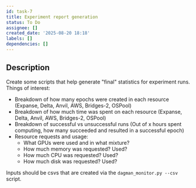 ```yaml
---
id: task-7
title: Experiment report generation
status: To Do
assignee: []
created_date: '2025-08-20 18:18'
labels: []
dependencies: []
---
```


## Description
Create some scripts that help generate "final" statistics for experiment runs. Things of interest:

- Breakdown of how many epochs were created in each resource (Expanse, Delta, Anvil, AWS, Bridges-2, OSPool)
- Breakdown of how much time was spent on each resource (Expanse, Delta, Anvil, AWS, Bridges-2, OSPool)
- Breakdown of successful vs unsuccessful runs (Out of x hours spent computing, how many succeeded and resulted in a successful epoch)
- Resource requests and usage:
  - What GPUs were used and in what mixture?
  - How much memory was requested? Used?
  - How much CPU was requested? Used?
  - How much disk was requested? Used?

Inputs should be csvs that are created via the `dagman_monitor.py --csv` script.

